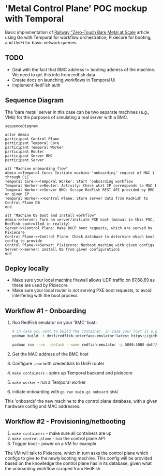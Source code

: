 # 'Metal Control Plane' POC mockup with Temporal

Basic implementation of [Railway](https://railway.app) ["Zero-Touch Bare Metal at Scale](https://blog.railway.com/p/data-center-build-part-two) article using Go with Temporal for workflow orchestration, Pixiecore for booting, and UniFi for basic network queries.

## TODO

- Deal with the fact that BMC address != booting address of the machine. We need to get this info from redfish data
- Create docs on launching workflows in Temporal UI
- Implement RedFish auth

## Sequence Diagram

The 'bare metal' server in this case can be two separate machines (e.g., VMs) for the purposes of simulating a real server with a BMC.

```mermaid
sequenceDiagram

actor Admin
participant Control Plane
participant Temporal Core
participant Temporal Worker
participant Router
participant Server BMC
participant Server

alt "Machine onboarding flow"
Admin->>Temporal Core: Initiate machine 'onboarding' request of MAC 1 through CLI
Temporal Core->>Temporal Worker: Start 'onboarding workflow
Temporal Worker->>Router: Activity: Check what IP corresponds to MAC 1
Temporal Worker->>Server BMC: Scrape RedFish REST API provided by BMC on given IP
Temporal Worker->>Control Plane: Store server data from RedFish to Control Plane DB
end

alt "Machine OS boot and install workflow"
Admin->>Server: Turn on server/initiate PXE boot (manual in this POC, RedFish controlled in reality)
Server->>Control Plane: Make DHCP boot requests, which are served by Pixiecore
Control Plane->>Control Plane: Check database to determine which boot config to provide
Control Plane->>Server: Pixiecore: Netboot machine with given configs
Server->>Server: Install OS from given configurations
end
```

## Deploy locally

- Make sure your local machine firewall allows UDP traffic on 67,68,69 as these are used by Pixiecore
- Make sure your local router is not serving PXE boot requests, to avoid interfering with the boot process

## Workflow #1 - Onboarding

1. Run RedFish emulator on your 'BMC' host:

    ```bash
    # in case you want to build the container, in case your host is e.g. arm64 like a Raspberry Pi
    podman build -t dmtf/redfish-interface-emulator:latest https://github.com/DMTF/Redfish-Interface-Emulator.git

    podman run --rm --detach --name redfish-emulator -p 5000:5000 dmtf/redfish-interface-emulator:latest
    ```

1. Get the MAC address of the BMC host
1. Configure `.env` with credentials to UniFi router
1. `make containers` - spins up Temporal backend and pixiecore
1. `make worker` - run a Temporal worker
1. Initiate onboarding with `go run main.go onboard $MAC`

This 'onboards' the new machine to the control plane database, with a given hardware config and MAC addresses.

## Workflow #2 - Provisioning/netbooting

1. `make containers` - make sure all containers are up
1. `make control-plane` - run the control plane API
1. Trigger boot - power on a VM for example

The VM will talk to Pixiecore, which in turn asks the control plane which configs to give to the newly booting machine. This config will be provided based on the knowledge the control plane has in its database, given what the onboarding workflow scraped from RedFish.
